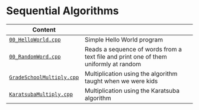 # Sequential Algorithms

| **Content** | |
|-------------|-|
| [`00_HelloWorld.cpp`](https://github.com/tgautam03/Sequential-Algorithms/blob/master/src/00_HelloWorld.cpp) | Simple Hello World program |
| [`00_RandomWord.cpp`](https://github.com/tgautam03/Sequential-Algorithms/blob/master/src/00_RandomWord.cpp) | Reads a sequence of words from a text file and print one of them uniformly at random |
| [`GradeSchoolMultiply.cpp`](https://github.com/tgautam03/Sequential-Algorithms/blob/master/src/GradeSchoolMultiply.cpp) | Multiplication using the algorithm taught when we were kids |
| [`KaratsubaMultiply.cpp`](https://github.com/tgautam03/Sequential-Algorithms/blob/master/src/KaratsubaMultiply.cpp) | Multiplication using the Karatsuba algorithm |